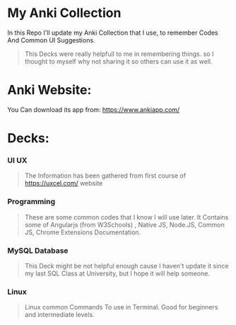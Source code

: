 # My Anki Collection
In this Repo I'll update my Anki Collection that I use, to remember Codes And Common UI Suggestions.
> This Decks were really helpfull to me in remembering things. so I thought to myself why not sharing it so others can use it as well.

# Anki Website: 

You Can download its app from:
https://www.ankiapp.com/

# Decks:


### UI UX

> The Information has been gathered from first course of https://uxcel.com/ website

### Programming

> These are some common codes that I know I will use later. It Contains some of Angularjs (from W3Schools) , Native JS, Node.JS, Common JS, Chrome Extensions Documentation.


### MySQL Database

> This Deck might be not helpful enough cause I haven't update it since my last SQL Class at University, but I hope it will help someone.


### Linux

> Linux common Commands To use in Terminal. Good for beginners and intermediate levels.
